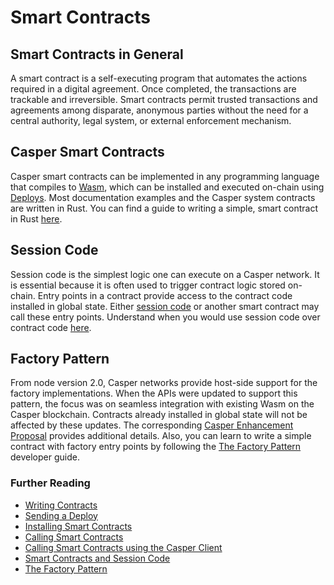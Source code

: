 # Smart Contracts

## Smart Contracts in General

A smart contract is a self-executing program that automates the actions required in a digital agreement. Once completed, the transactions are trackable and irreversible. Smart contracts permit trusted transactions and agreements among disparate, anonymous parties without the need for a central authority, legal system, or external enforcement mechanism.

## Casper Smart Contracts

Casper smart contracts can be implemented in any programming language that compiles to [Wasm](../concepts/glossary/W.md#webassembly), which can be installed and executed on-chain using [Deploys](../concepts/glossary/D.md#deploy). Most documentation examples and the Casper system contracts are written in Rust. You can find a guide to writing a simple, smart contract in Rust [here](../developers/writing-onchain-code/simple-contract.md).

## Session Code

Session code is the simplest logic one can execute on a Casper network. It is essential because it is often used to trigger contract logic stored on-chain. Entry points in a contract provide access to the contract code installed in global state. Either [session code](../developers/writing-onchain-code/contract-vs-session.md#what-is-session-code) or another smart contract may call these entry points. Understand when you would use session code over contract code [here](../developers/writing-onchain-code/contract-vs-session.md).

## Factory Pattern

From node version 2.0, Casper networks provide host-side support for the factory implementations. When the APIs were updated to support this pattern, the focus was on seamless integration with existing Wasm on the Casper blockchain. Contracts already installed in global state will not be affected by these updates. The corresponding [Casper Enhancement Proposal](https://github.com/casper-network/ceps/pull/86/files) provides additional details. Also, you can learn to write a simple contract with factory entry points by following the [The Factory Pattern](../developers/writing-onchain-code/factory-pattern.md) developer guide.

### Further Reading

- [Writing Contracts](../../casper/developers/writing-onchain-code/simple-contract.md)
- [Sending a Deploy](../developers/cli/sending-deploys.md)
- [Installing Smart Contracts](../developers/cli/installing-contracts.md)
- [Calling Smart Contracts](../developers/writing-onchain-code/calling-contracts.md)
- [Calling Smart Contracts using the Casper Client](../developers/cli/calling-contracts.md)
- [Smart Contracts and Session Code](../developers/writing-onchain-code/contract-vs-session.md)
- [The Factory Pattern](../developers/writing-onchain-code/factory-pattern.md)
